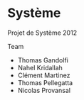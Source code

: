 Système
=======

Projet de Système 2012

<dl>
  <dt>Team</dt>
</dl>

* Thomas Gandolfi
* Nahel Kridallah
* Clément Martinez
* Thomas Pellegatta
* Nicolas Provansal
